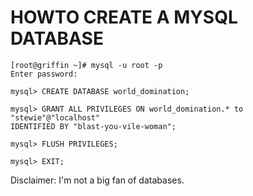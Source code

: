 HOWTO CREATE A MYSQL DATABASE
=============================

    [root@griffin ~]# mysql -u root -p
    Enter password:
    
    mysql> CREATE DATABASE world_domination;

    mysql> GRANT ALL PRIVILEGES ON world_domination.* to "stewie"@"localhost"
    IDENTIFIED BY "blast-you-vile-woman";
    
    mysql> FLUSH PRIVILEGES;
    
    mysql> EXIT;

Disclaimer: I'm not a big fan of databases.
